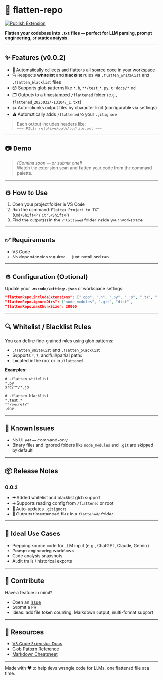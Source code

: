 
# 📄 flatten-repo

[![Publish Extension](https://github.com/EricSpencer00/flatten-repo/actions/workflows/publish.yml/badge.svg)](https://github.com/EricSpencer00/flatten-repo/actions/workflows/publish.yml) 

**Flatten your codebase into `.txt` files — perfect for LLM parsing, prompt engineering, or static analysis.**

---

## ✨ Features (v0.0.2)

- 🧠 Automatically collects and flattens all source code in your workspace
- 🔍 Respects **whitelist** and **blacklist** rules via `.flatten_whitelist` and `.flatten_blacklist` files
- 📦 Supports glob patterns like `*.h`, `**/test_*.py`, or `docs/*.md`
- 🗂️ Outputs to a timestamped `/flattened` folder (e.g., `flattened_20250327-131045_1.txt`)
- ✂️ Auto-chunks output files by character limit (configurable via settings)
- ⚠️ Automatically adds `/flattened` to your `.gitignore`

> Each output includes headers like:  
> `=== FILE: relative/path/to/file.ext ===`

---

## 📷 Demo

> _(Coming soon — or submit one!)_  
> Watch the extension scan and flatten your code from the command palette.

---

## ⚙️ How to Use

1. Open your project folder in VS Code
2. Run the command: `Flatten Project to TXT`  
   (`Cmd+Shift+P` / `Ctrl+Shift+P`)
3. Find the output(s) in the `/flattened` folder inside your workspace

---

## ✅ Requirements

- VS Code
- No dependencies required — just install and run

---

## ⚙️ Configuration (Optional)

Update your **`.vscode/settings.json`** or workspace settings:

```json
"flattenRepo.includeExtensions": [".cpp", ".h", ".py", ".js", ".ts", ".html", ".css", ".json"],
"flattenRepo.ignoreDirs": ["node_modules", ".git", "dist"],
"flattenRepo.maxChunkSize": 20000
```

---

## 🔍 Whitelist / Blacklist Rules

You can define fine-grained rules using glob patterns:

- `.flatten_whitelist` and `.flatten_blacklist`
- Supports `*`, `?`, and full/partial paths
- Located in the root or in `/flattened`

**Examples:**
```
# .flatten_whitelist
*.py
src/**/*.js

# .flatten_blacklist
*.test.*
**/secret/*
.env
```

---

## 🐞 Known Issues

- No UI yet — command-only
- Binary files and ignored folders like `node_modules` and `.git` are skipped by default

---

## 📦 Release Notes

### 0.0.2
- ➕ Added whitelist and blacklist glob support
- ➕ Supports reading config from `/flattened` or root
- 📝 Auto-updates `.gitignore`
- 📁 Outputs timestamped files in a `flattened/` folder

---

## 🤖 Ideal Use Cases

- Prepping source code for LLM input (e.g., ChatGPT, Claude, Gemini)
- Prompt engineering workflows
- Code analysis snapshots
- Audit trails / historical exports

---

## 🧪 Contribute

Have a feature in mind?

- Open an [issue](https://github.com/your-repo/issues)
- Submit a PR
- Ideas: add file token counting, Markdown output, multi-format support

---

## 🔗 Resources

- [VS Code Extension Docs](https://code.visualstudio.com/api)
- [Glob Pattern Reference](https://github.com/isaacs/minimatch)
- [Markdown Cheatsheet](https://www.markdownguide.org/basic-syntax/)

---

Made with ❤️ to help devs wrangle code for LLMs, one flattened file at a time.